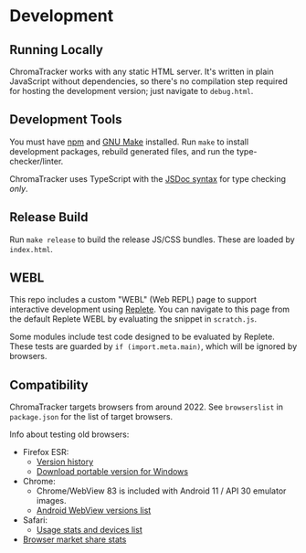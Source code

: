 # Development

## Running Locally

ChromaTracker works with any static HTML server. It's written in plain JavaScript without dependencies, so there's no compilation step required for hosting the development version; just navigate to `debug.html`.

## Development Tools

You must have [npm](https://www.npmjs.com/) and [GNU Make](https://www.gnu.org/software/make/) installed. Run `make` to install development packages, rebuild generated files, and run the type-checker/linter.

ChromaTracker uses TypeScript with the [JSDoc syntax](https://www.typescriptlang.org/docs/handbook/jsdoc-supported-types.html) for type checking *only*.

## Release Build

Run `make release` to build the release JS/CSS bundles. These are loaded by `index.html`.

## WEBL

This repo includes a custom "WEBL" (Web REPL) page to support interactive development using [Replete](https://github.com/jamesdiacono/replete). You can navigate to this page from the default Replete WEBL by evaluating the snippet in `scratch.js`.

Some modules include test code designed to be evaluated by Replete. These tests are guarded by `if (import.meta.main)`, which will be ignored by browsers.

## Compatibility

ChromaTracker targets browsers from around 2022. See `browserslist` in `package.json` for the list of target browsers.

Info about testing old browsers:

- Firefox ESR:
  - [Version history](https://en.wikipedia.org/wiki/Firefox_version_history)
  - [Download portable version for Windows](https://portableapps.com/apps/internet/firefox_portable/legacy)
- Chrome:
  - Chrome/WebView 83 is included with Android 11 / API 30 emulator images.
  - [Android WebView versions list](https://docs.signageos.io/hc/en-us/articles/4405381554578-Browser-WebKit-and-Chromium-versions-by-each-Platform#h_01HABYXXZMDMS644M0BXH43GYD)
- Safari:
  - [Usage stats and devices list](https://iosref.com/ios-usage)
- [Browser market share stats](https://gs.statcounter.com/browser-version-market-share)
